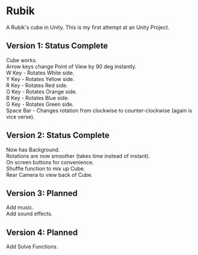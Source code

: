 # Rubik
A Rubik's cube in Unity.  This is my first attempt at an Unity Project.

## Version 1: Status Complete
Cube works.  
Arrow keys change Point of View by 90 deg instantly.  
W Key - Rotates White side.  
Y Key - Rotates Yellow side.  
R Key - Rotates Red side.  
O Key - Rotates Orange side.  
B Key - Rotates Blue side.  
G Key - Rotates Green side.  
Space Bar - Changes rotation from clockwise to counter-clockwise (again is vice verse).

## Version 2: Status Complete
Now has Background.  
Rotations are now smoother (takes time instead of instant).  
On screen buttons for convenience.  
Shuffle function to mix up Cube.  
Rear Camera to view back of Cube.  

## Version 3: Planned
Add music.  
Add sound effects.  

## Version 4: Planned
Add Solve Functions.  
